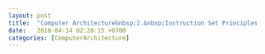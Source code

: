 ```yaml
---
layout: post
title:  "Computer Architecture&nbsp;2.&nbsp;Instruction Set Principles via DLX MIPS EX"
date:   2018-04-14 02:28:15 +0700
categories: [ComputerArchitecture]
---
```


